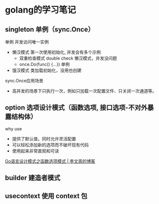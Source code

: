 

# golang的学习笔记

## singleton 单例（sync.Once）
单例 并发访问唯一实例
- 懒汉模式 第一次使用初始化, 并发会有多个示例
  - 双重检查模式 double check 懒汉模式，并发没问题
  - once.Do(func() {...}) 单例
- 饿汉模式 类加载初始化，没用也创建


sync.Once应用场景 
- 高并发的场景下只执行一次，例如只加载一次配置文件、只关闭一次通道等。

## option 选项设计模式（函数选项, 接口选项-不对外暴露结构体）
why use
- 提供了默认值，同时允许灵活配置
- 可以轻松添加新的选项而不破坏现有代码
- 使用起来非常直观和可读

[Go语言设计模式之函数选项模式 | 李文周的博客](https://www.liwenzhou.com/posts/Go/functional-options-pattern/)

## builder 建造者模式

## usecontext 使用 context 包
